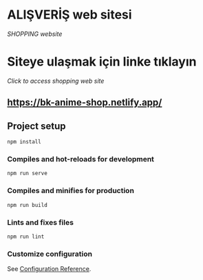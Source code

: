 # ALIŞVERİŞ web sitesi
*SHOPPING website*

# Siteye ulaşmak için linke tıklayın 
*Click to access shopping web site*

## https://bk-anime-shop.netlify.app/

## Project setup
```
npm install
```

### Compiles and hot-reloads for development
```
npm run serve
```

### Compiles and minifies for production
```
npm run build
```

### Lints and fixes files
```
npm run lint
```

### Customize configuration
See [Configuration Reference](https://cli.vuejs.org/config/).
